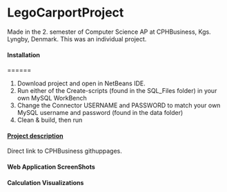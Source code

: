 

LegoCarportProject
======
Made in the 2. semester of Computer Science AP at CPHBusiness, Kgs. Lyngby, Denmark. 
This was an individual project.


#### Installation
======
1) Download project and open in NetBeans IDE.
2) Run either of the Create-scripts (found in the SQL_Files folder) in your own MySQL WorkBench
3) Change the Connector USERNAME and PASSWORD to match your own MySQL username and password (found in the data folder)
4) Clean & build, then run


#### [Project description](https://datsoftlyngby.github.io/dat2sem2019Spring/Modul3/LegoHus.html)
Direct link to CPHBusiness githuppages.


#### Web Application ScreenShots  

 
#### Calculation Visualizations

